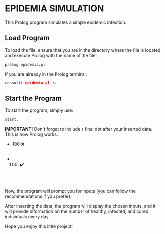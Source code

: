 # EPIDEMIA SIMULATION #

This Prolog program simulates a simple epidemic infection.

## Load Program ##

To load the file, ensure that you are in the directory where the file is located and execute Prolog with the name of the file:

```prolog
prolog epidemia.pl
```

If you are already in the Prolog terminal:

```prolog
consult('epidemia.pl').
```

## Start the Program ##

To start the program, simply use:

```prolog
start.
```

**IMPORTANT!** Don't forget to include a final dot after your inserted data. This is how Prolog works.

- 100 :x:
<br></br>

- 100. :heavy_check_mark:

<br></br>

Now, the program will prompt you for inputs (you can follow the recommendations if you prefer). 

After inserting the data, the program will display the chosen inputs, and it will provide information on the number of healthy, infected, and cured individuals every day.

Hope you enjoy this little project!